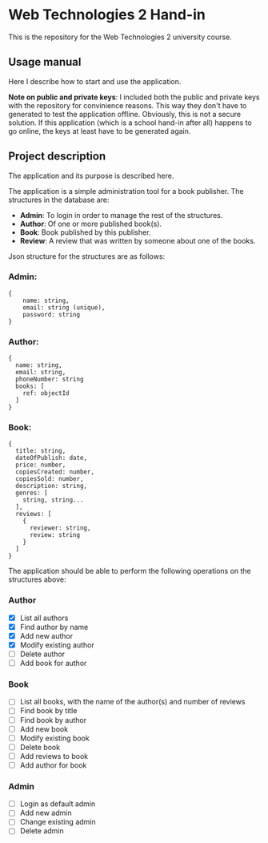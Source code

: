 # Web Technologies 2 Hand-in

This is the repository for the Web Technologies 2 university course.

## Usage manual

Here I describe how to start and use the application.

**Note on public and private keys**: I included both the public and private keys with the repository for convinience reasons. This way they don't have to generated to test the application offline. Obviously, this is not a secure solution. If this application (which is a school hand-in after all) happens to go online, the keys at least have to be generated again.

## Project description

The application and its purpose is described here.

The application is a simple administration tool for a book publisher. The structures in the database are:

- **Admin**: To login in order to manage the rest of the structures.
- **Author**: Of one or more published book(s). 
- **Book**: Book published by this publisher.
- **Review**: A review that was written by someone about one of the books.

Json structure for the structures are as follows:

### Admin:
```
{
    name: string,
    email: string (unique),
    password: string
}
```

### Author:
```
{
  name: string,
  email: string,
  phoneNumber: string
  books: [
    ref: objectId
  ]
}
```

### Book:
```
{
  title: string,
  dateOfPublish: date,
  price: number,
  copiesCreated: number,
  copiesSold: number,
  description: string,
  genres: [
    string, string...
  ],
  reviews: [
    {
      reviewer: string,
      review: string
    }
  ]
}
```

The application should be able to perform the following operations on the structures above:

### Author

- [x] List all authors
- [x] Find author by name
- [x] Add new author
- [x] Modify existing author
- [ ] Delete author
- [ ] Add book for author

### Book

- [ ] List all books, with the name of the author(s) and number of reviews
- [ ] Find book by title
- [ ] Find book by author
- [ ] Add new book
- [ ] Modify existing book
- [ ] Delete book
- [ ] Add reviews to book
- [ ] Add author for book

### Admin

- [ ] Login as default admin
- [ ] Add new admin
- [ ] Change existing admin
- [ ] Delete admin